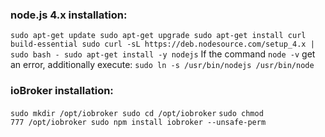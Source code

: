 ### node.js 4.x installation:

`sudo apt-get update sudo apt-get upgrade sudo apt-get install curl build-essential sudo curl -sL https://deb.nodesource.com/setup_4.x | sudo bash - sudo apt-get install -y nodejs` If the command `node -v` get an error, additionally execute: `sudo ln -s /usr/bin/nodejs /usr/bin/node`

### ioBroker installation:

`sudo mkdir /opt/iobroker sudo cd /opt/iobroker` `sudo chmod 777 /opt/iobroker sudo npm install iobroker --unsafe-perm`
